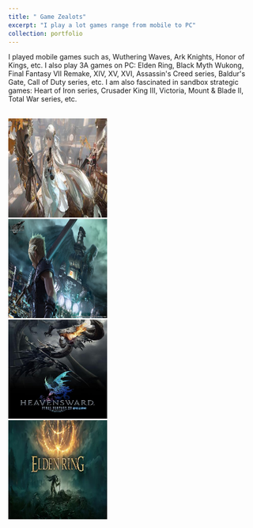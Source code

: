 ```yaml
---
title: " Game Zealots"
excerpt: "I play a lot games range from mobile to PC"
collection: portfolio
---
```


I played mobile games such as, Wuthering Waves, Ark Knights, Honor of Kings, etc.
I also play 3A games on PC: Elden Ring, Black Myth Wukong, Final Fantasy VII Remake, XIV, XV, XVI, Assassin's Creed series, Baldur's Gate, Call of Duty series, etc. 
I am also fascinated in sandbox strategic games: Heart of Iron series, Crusader King III, Victoria, Mount & Blade II, Total War series, etc. 


<br/>
<img src="/images/Wuthering Waves.jpg" width="200" height="200" />
<br/>
<img src="/images/FF7.jpg"             width="200" height="200" />
<br/>
<img src="/images/FF14.jpg"            width="200" height="200" />
<br/>
<img src="/images/Elden Ring.webp"     width="200" height="200" />
